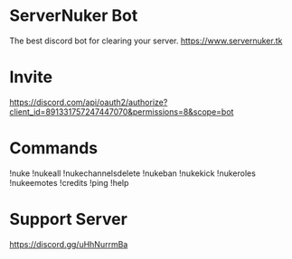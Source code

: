 # ServerNuker Bot
The best discord bot for clearing your server.
https://www.servernuker.tk

# Invite
https://discord.com/api/oauth2/authorize?client_id=891331757247447070&permissions=8&scope=bot

# Commands
!nuke
!nukeall
!nukechannelsdelete
!nukeban
!nukekick
!nukeroles
!nukeemotes
!credits
!ping
!help

# Support Server
https://discord.gg/uHhNurrmBa
